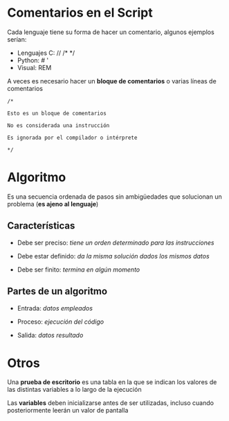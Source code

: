# Comentarios en el Script

Cada lenguaje tiene su forma de hacer un comentario, algunos ejemplos serían:

- Lenguajes C: // /* */
- Python: # ' 
- Visual: REM

A veces es necesario hacer un **bloque de comentarios** o varias líneas de comentarios
```
/*

Esto es un bloque de comentarios

No es considerada una instrucción

Es ignorada por el compilador o intérprete

*/
```

# Algoritmo

Es una secuencia ordenada de pasos sin ambigüedades que solucionan un problema (**es ajeno al lenguaje**)

## Características

- Debe ser preciso: _tiene un orden determinado para las instrucciones_

- Debe estar definido: _da la misma solución dados los mismos datos_

- Debe ser finito: _termina en algún momento_

## Partes de un algoritmo

- Entrada: _datos empleados_

- Proceso: _ejecución del código_

- Salida: _datos resultado_

# Otros

Una **prueba de escritorio** es una tabla en la que se indican los valores de las distintas variables a lo largo de la ejecución

Las **variables** deben inicializarse antes de ser utilizadas, incluso cuando posteriormente leerán un valor de pantalla